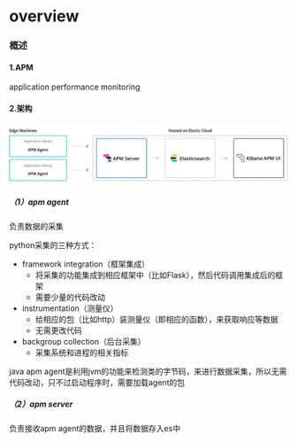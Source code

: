 # overview

### 概述

#### 1.APM
application performance monitoring

#### 2.架构
![](./imgs/overview_01.png)

##### （1）apm agent
负责数据的采集

python采集的三种方式：
* framework integration（框架集成）
  * 将采集的功能集成到相应框架中（比如Flask），然后代码调用集成后的框架
  * 需要少量的代码改动
* instrumentation（测量仪）
  * 给相应的包（比如http）装测量仪（即相应的函数），来获取响应等数据
  * 无需更改代码
* backgroup collection（后台采集）
  * 采集系统和进程的相关指标

java apm agent是利用jvm的功能来检测类的字节码，来进行数据采集，所以无需代码改动，只不过启动程序时，需要加载agent的包

##### （2）apm server
负责接收apm agent的数据，并且将数据存入es中
